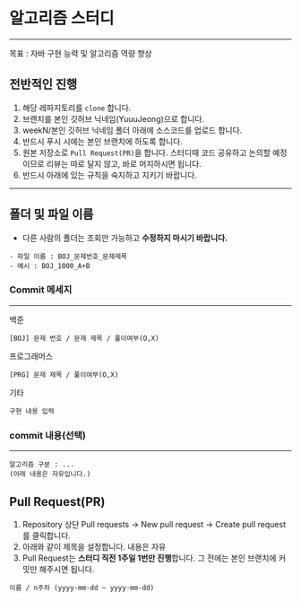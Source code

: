 # 알고리즘 스터디

---
목표 : 자바 구현 능력 및 알고리즘 역량 향상

## 전반적인 진행

1. 해당 레파지토리를 `clone` 합니다.
2. 브랜치를 본인 깃허브 닉네임(YuuuJeong)으로 합니다.
3. weekN/본인 깃허브 닉네임 폴더 아래에 소스코드를 업로드 합니다.
4. 반드시 푸시 시에는 본인 브랜치에 하도록 합니다.
5. 원본 저장소로 `Pull Request(PR)`을 합니다. 스터디때 코드 공유하고 논의할 예정이므로 리뷰는 따로 달지 않고, 바로 머지하시면 됩니다.
6. 반드시 아래에 있는 규칙을 숙지하고 지키기 바랍니다.

---

## 폴더 및 파일 이름

- 다른 사람의 폴더는 조회만 가능하고 **수정하지 마시기 바랍니다.**
```
- 파일 이름 : BOJ_문제번호_문제제목
- 예시 : BOJ_1000_A+B
```

### Commit 메세지

---
백준

```
[BOJ] 문제 번호 / 문제 제목 / 풀이여부(O,X)
```

프로그래머스

```
[PRG] 문제 제목 / 풀이여부(O,X)
```

기타

```
구현 내용 입력
```


### commit 내용(선택)

---

```
알고리즘 구분 : ...
(아래 내용은 자유입니다.)
```

## Pull Request(PR)

1. Repository 상단 Pull requests → New pull request → Create pull request 를 클릭합니다.
2. 아래와 같이 제목을 설정합니다. 내용은 자유
3. Pull Request는 **스터디 직전 1주일 1번만 진행**합니다. 그 전에는 본인 브랜치에 커밋만 해주시면 됩니다.

```
이름 / n주차 (yyyy-mm-dd ~ yyyy-mm-dd)
```
